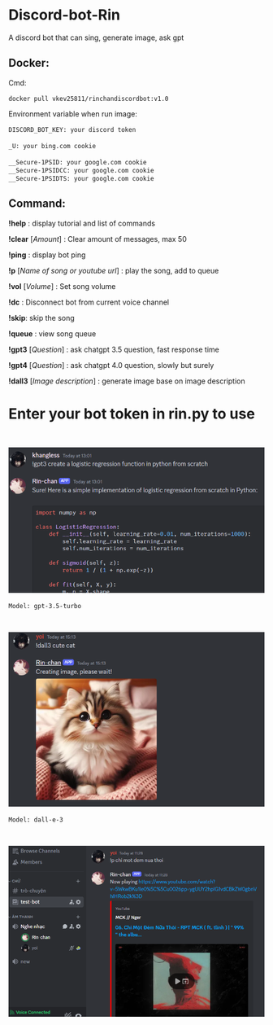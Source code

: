 # Discord-bot-Rin

A discord bot that can sing, generate image, ask gpt

## Docker:

Cmd:

```console
docker pull vkev25811/rinchandiscordbot:v1.0
```

Environment variable when run image:

    DISCORD_BOT_KEY: your discord token

    _U: your bing.com cookie

    __Secure-1PSID: your google.com cookie
    __Secure-1PSIDCC: your google.com cookie
    __Secure-1PSIDTS: your google.com cookie

## Command:

**!help** : display tutorial and list of commands

**!clear** [*_Amount_*] : Clear amount of messages, max 50

**!ping** : display bot ping

**!p** [*_Name of song or youtube url_*] : play the song, add to queue

**!vol** [*_Volume_*] : Set song volume

**!dc** : Disconnect bot from current voice channel

**!skip**: skip the song

**!queue** : view song queue

**!gpt3** [*_Question_*] : ask chatgpt 3.5 question, fast response time

**!gpt4** [*_Question_*] : ask chatgpt 4.0 question, slowly but surely

**!dall3** [*_Image description_*] : generate image base on image description

# Enter your bot token in rin.py to use

<img src="/ShowCase/gpt3.png" style="margin-top: 30px;" alt="showing"/>
    
    Model: gpt-3.5-turbo

<img src="/ShowCase/dall3.png" style="margin-top: 30px;" alt="showing"/>
    
    Model: dall-e-3

<img src="/ShowCase/music.png" style="margin-top: 30px;" alt="showing"/>
